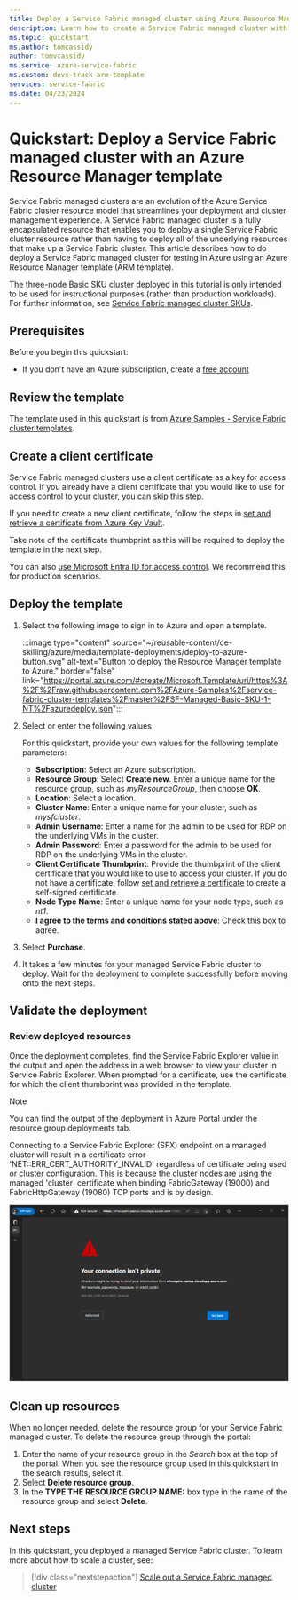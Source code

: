 ```yaml
---
title: Deploy a Service Fabric managed cluster using Azure Resource Manager
description: Learn how to create a Service Fabric managed cluster with an Azure Resource Manager template
ms.topic: quickstart
ms.author: tomcassidy
author: tomvcassidy
ms.service: azure-service-fabric
ms.custom: devx-track-arm-template
services: service-fabric
ms.date: 04/23/2024
---
```


# Quickstart: Deploy a Service Fabric managed cluster with an Azure Resource Manager template

Service Fabric managed clusters are an evolution of the Azure Service Fabric cluster resource model that streamlines your deployment and cluster management experience. A Service Fabric managed cluster is a fully encapsulated resource that enables you to deploy a single Service Fabric cluster resource rather than having to deploy all of the underlying resources that make up a Service Fabric cluster. This article describes how to do deploy a Service Fabric managed cluster for testing in Azure using an Azure Resource Manager template (ARM template).

The three-node Basic SKU cluster deployed in this tutorial is only intended to be used for instructional purposes (rather than production workloads). For further information, see  [Service Fabric managed cluster SKUs](overview-managed-cluster.md#service-fabric-managed-cluster-skus).

## Prerequisites

Before you begin this quickstart:

* If you don't have an Azure subscription, create a [free account](https://azure.microsoft.com/free/?WT.mc_id=A261C142F)

## Review the template

The template used in this quickstart is from [Azure Samples - Service Fabric cluster templates](https://github.com/Azure-Samples/service-fabric-cluster-templates/tree/master/SF-Managed-Basic-SKU-1-NT).

## Create a client certificate

Service Fabric managed clusters use a client certificate as a key for access control. If you already have a client certificate that you would like to use for access control to your cluster, you can skip this step.

If you need to create a new client certificate, follow the steps in [set and retrieve a certificate from Azure Key Vault](../key-vault/certificates/quick-create-portal.md).

Take note of the certificate thumbprint as this will be required to deploy the template in the next step.

You can also [use Microsoft Entra ID for access control](how-to-managed-cluster-azure-active-directory-client.md). We recommend this for production scenarios.

## Deploy the template

1. Select the following image to sign in to Azure and open a template.

      :::image type="content" source="~/reusable-content/ce-skilling/azure/media/template-deployments/deploy-to-azure-button.svg" alt-text="Button to deploy the Resource Manager template to Azure." border="false" link="https://portal.azure.com/#create/Microsoft.Template/uri/https%3A%2F%2Fraw.githubusercontent.com%2FAzure-Samples%2Fservice-fabric-cluster-templates%2Fmaster%2FSF-Managed-Basic-SKU-1-NT%2Fazuredeploy.json":::

2. Select or enter the following values

    For this quickstart, provide your own values for the following template parameters:

    * **Subscription**: Select an Azure subscription.
    * **Resource Group**: Select **Create new**. Enter a unique name for the resource group, such as *myResourceGroup*, then choose **OK**.
    * **Location**: Select a location.
    * **Cluster Name**: Enter a unique name for your cluster, such as *mysfcluster*.
    * **Admin Username**: Enter a name for the admin to be used for RDP on the underlying VMs in the cluster.
    * **Admin Password**: Enter a password for the admin to be used for RDP on the underlying VMs in the cluster.
    * **Client Certificate Thumbprint**: Provide the thumbprint of the client certificate that you would like to use to access your cluster. If you do not have a certificate, follow [set and retrieve a certificate](../key-vault/certificates/quick-create-portal.md) to create a self-signed certificate.
    * **Node Type Name**: Enter a unique name for your node type, such as *nt1*.
    * **I agree to the terms and conditions stated above**: Check this box to agree. 

3. Select **Purchase**.

4. It takes a few minutes for your managed Service Fabric cluster to deploy. Wait for the deployment to complete successfully before moving onto the next steps.

## Validate the deployment

### Review deployed resources

Once the deployment completes, find the Service Fabric Explorer value in the output and open the address in a web browser to view your cluster in Service Fabric Explorer. When prompted for a certificate, use the certificate for which the client thumbprint was provided in the template.

> [!NOTE]
> You can find the output of the deployment in Azure Portal under the resource group deployments tab.

Connecting to a Service Fabric Explorer (SFX) endpoint on a managed cluster will result in a certificate error 'NET::ERR_CERT_AUTHORITY_INVALID' regardless of certificate being used or cluster configuration. This is because the cluster nodes are using the managed 'cluster' certificate when binding FabricGateway (19000) and FabricHttpGateway (19080) TCP ports and is by design.

![Screenshot of Service Fabric Explorer certificate error.](media/how-to-managed-cluster-connect/sfx-your-connection-isnt-private.png)

## Clean up resources

When no longer needed, delete the resource group for your Service Fabric managed cluster. To delete the resource group through the portal:

1. Enter the name of your resource group in the *Search* box at the top of the portal. When you see the resource group used in this quickstart in the search results, select it.
2. Select **Delete resource group**.
3. In the **TYPE THE RESOURCE GROUP NAME:** box type in the name of the resource group and select **Delete**.

## Next steps

In this quickstart, you deployed a managed Service Fabric cluster. To learn more about how to scale a cluster, see:

> [!div class="nextstepaction"]
> [Scale out a Service Fabric managed cluster](tutorial-managed-cluster-scale.md)
